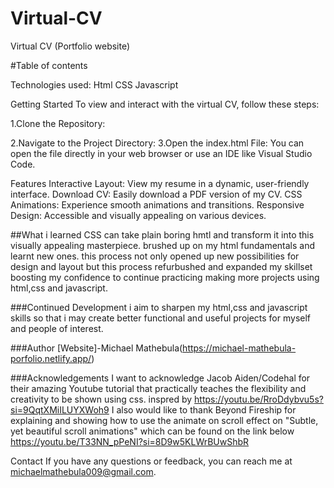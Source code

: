# Virtual-CV
Virtual CV (Portfolio website)

#Table of contents

Technologies used:
Html
CSS
Javascript

Getting Started
To view and interact with the virtual CV, follow these steps:

1.Clone the Repository:

2.Navigate to the Project Directory:
3.Open the index.html File:
You can open the file directly in your web browser or use an IDE like Visual Studio Code.

Features
Interactive Layout: View my resume in a dynamic, user-friendly interface.
Download CV: Easily download a PDF version of my CV.
CSS Animations: Experience smooth animations and transitions.
Responsive Design: Accessible and visually appealing on various devices.

##What i learned
CSS can take plain boring hmtl and transform it into this visually appealing masterpiece. brushed up on my html fundamentals and learnt new ones. this process not only opened up new possibilities for design and layout but this process refurbushed and expanded my skillset boosting my confidence to continue practicing making more projects using html,css and javascript.

###Continued Development
i aim to sharpen my html,css and javascript skills so that i may create better functional and useful projects for myself and people of interest.

###Author
[Website]-Michael Mathebula(https://michael-mathebula-porfolio.netlify.app/)

###Acknowledgements
I want to acknowledge Jacob Aiden/Codehal for their amazing Youtube tutorial that practically teaches the flexibility and creativity to be shown using css.
inspred by https://youtu.be/RroDdybvu5s?si=9QqtXMiILUYXWoh9
I also would like to thank Beyond Fireship for explaining and showing how to use the animate on scroll effect on "Subtle, yet beautiful scroll animations" which can be found on the link below
https://youtu.be/T33NN_pPeNI?si=8D9w5KLWrBUwShbR

Contact
If you have any questions or feedback, you can reach me at michaelmathebula009@gmail.com.

